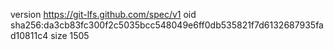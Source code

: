 version https://git-lfs.github.com/spec/v1
oid sha256:da3cb83fc300f2c5035bcc548049e6ff0db535821f7d6132687935fad10811c4
size 1505
